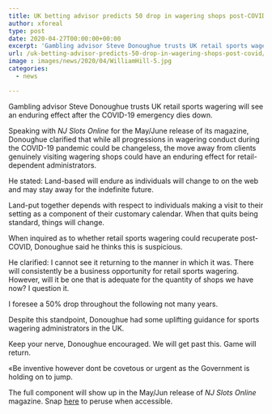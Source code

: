 ```yaml
---
title: UK betting advisor predicts 50 drop in wagering shops post-COVID
author: xforeal 
type: post
date: 2020-04-27T00:00:00+00:00
excerpt: 'Gambling advisor Steve Donoughue trusts UK retail sports wagering will see an enduring effect after the COVID-19 emergency subsides '
url: /uk-betting-advisor-predicts-50-drop-in-wagering-shops-post-covid/
image : images/news/2020/04/WilliamHill-5.jpg
categories:
  - news

---
```

Gambling advisor Steve Donoughue trusts UK retail sports wagering will see an enduring effect after the COVID-19 emergency dies down. 

Speaking with _NJ Slots Online_ for the May/June release of its magazine, Donoughue clarified that while all progressions in wagering conduct during the COVID-19 pandemic could be changeless, the move away from clients genuinely visiting wagering shops could have an enduring effect for retail-dependent administrators. 

He stated: Land-based will endure as individuals will change to on the web and may stay away for the indefinite future. 

Land-put together depends with respect to individuals making a visit to their setting as a component of their customary calendar. When that quits being standard, things will change. 

When inquired as to whether retail sports wagering could recuperate post-COVID, Donoughue said he thinks this is suspicious. 

He clarified: I cannot see it returning to the manner in which it was. There will consistently be a business opportunity for retail sports wagering. However, will it be one that is adequate for the quantity of shops we have now? I question it. 

I foresee a 50&percnt; drop throughout the following not many years. 

Despite this standpoint, Donoughue had some uplifting guidance for sports wagering administrators in the UK. 

Keep your nerve, Donoughue encouraged. We will get past this. Game will return. 

&#171;Be inventive however dont be covetous or urgent as the Government is holding on to jump. 

The full component will show up in the May/Jun release of _NJ Slots Online_ magazine. Snap [here][1] to peruse when accessible.

 [1]: #